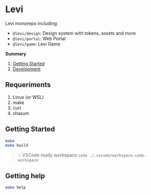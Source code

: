 # Levi

Levi monorepo including:

- `@levi/design`: Design system with tokens, assets and more
- `@levi/portal`: Web Portal
- `@levi/game`: Levi Game

**Summary**

1. [Getting Started](#getting-started)
2. [Development](#development)

## Requeriments

1. Linux (or WSL)
2. make
3. curl
4. shasum

## Getting Started

```bash
make
make build
```

> :bulb: VSCode ready workspace `code ./.vscode/workspace.code-workspace`

## Getting help

```bash
make help
```
